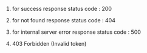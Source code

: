 1. for success response 
   status code : 200 

3. for not found response 
   status code : 404 

4. for internal server error response 
   status code : 500 
   
5. 403 Forbidden (Invalid token)
   
   
   
